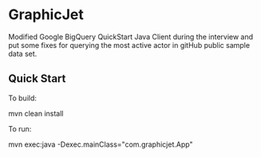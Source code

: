 # GraphicJet
Modified Google BigQuery QuickStart Java Client during the interview and put some fixes for querying the most active actor in gitHub public sample data set.

## Quick Start
To build:

mvn clean install

To run:

mvn exec:java -Dexec.mainClass="com.graphicjet.App"
